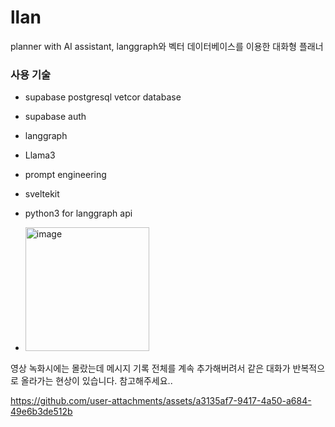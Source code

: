 # llan
planner with AI assistant, langgraph와 벡터 데이터베이스를 이용한 대화형 플래너 



### 사용 기술

- supabase postgresql vetcor database
- supabase auth

- langgraph
- Llama3
- prompt engineering

- sveltekit
- python3 for langgraph api

- <img width="198" alt="image" src="https://github.com/user-attachments/assets/e8c2c499-7a7b-477b-98d4-74bbb6b79ad7" />



영상 녹화시에는 몰랐는데 메시지 기록 전체를 계속 추가해버려서 같은 대화가 반복적으로 올라가는 현상이 있습니다. 참고해주세요..

https://github.com/user-attachments/assets/a3135af7-9417-4a50-a684-49e6b3de512b

